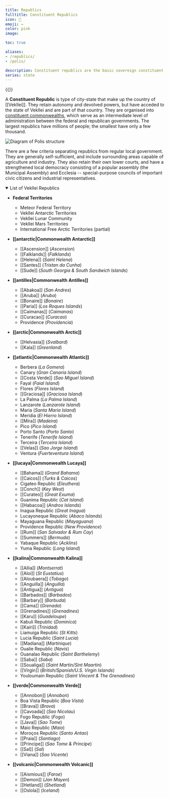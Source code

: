 ```yaml
---
title: Republics
fulltitle: Constituent Republics
icon: 💮
emoji: ←
color: pink
image:

toc: true

aliases:
- /republics/
- /polis/

description: Constituent republics are the basic sovereign constituent of Vekllei. There are 83 of them that make up the country.
series: state
---
```

{{<flag-carousel>}}

A **Constituent Republic** is type of city-state that make up the country of [[Vekllei]]. They retain autonomy and devolved powers, but have acceded to the state of Vekllei and are part of that country. They are organised into [constituent commonwealths](/constituents/), which serve as an intermediate level of administration between the federal and republican governments. The largest republics have millions of people; the smallest have only a few thousand.

![Diagram of Polis structure](/svg/diagrams/polis.png "Diagram of the a Polis administration and its structure")

There are a few criteria separating republics from regular local government. They are generally self-sufficient, and include surrounding areas capable of agriculture and industry. They also retain their own lower courts, and have a strengthened local democracy consisting of a popular assembly (the Municipal Assembly) and Ecclesia -- special-purpose councils of important civic citizens and industrial representatives.

<details open>
<summary>List of Vekllei Republics</summary>

* **Federal Territories**
	* Meteor Federal Territory
	* Vekllei Antarctic Territories
	* Vekllei Lunar Community
	* Vekllei Mars Territories
	* International Free Arctic Territories (partial)

* **[[antarctic|Commonwealth Antarctic]]**
	* [[Ascension]] (*Ascension*)
	* [[Falklands]] (*Falklands*)
	* [[Helena]] (*Saint Helena*)
	* [[Santes]] (*Tristan da Cunha*)
	* [[Sude]] (*South Georgia & South Sandwich Islands*)

* **[[antilles|Commonwealth Antilles]]**
	* [[Abakoa]] (*San Andres*)
	* [[Aruba]] (*Aruba*)
	* [[Bonaire]] (*Bonaire*)
	* [[Paria]] (*Los Roques Islands*)
	* [[Caimanas]] (*Caimanas*)
	* [[Curacao]] (*Curacao*)
	* Providence (*Providencia*)

* **[[arctic|Commonwealth Arctic]]**
	* [[Helvasia]] (*Svalbard*)
	* [[Kala]] (*Greenland*)

* **[[atlantic|Commonwealth Atlantic]]**
	* Berbera (*La Gomera*)
	* Canary (*Gran Canaria Island*)
	* [[Costa Verde]] (*Sao Miguel Island*)
	* Fayal (*Faial Island*)
	* Flores (*Flores Island*)
	* [[Graciosa]] (*Graciosa Island*)
	* La Palma (*La Palma Island*)
	* Lanzarote (*Lanzarote Island*)
	* Maria (*Santa Maria Island*)
	* Meridia (*El Hierro Island*)
	* [[Mira]] (*Madeira*)
	* Pico (*Pico Island*)
	* Porto Santo (*Porto Santo*)
	* Tenerife (*Tenerife Island*)
	* Terceira (*Terceira Island*)
	* [[Velas]] (*Sao Jorge Island*)
	* Ventura (*Fuerteventura Island*)

* **[[lucaya|Commonwealth Lucaya]]**
	* [[Bahama]] (*Grand Bahama*)
	* [[Caicos]] (*Turks & Caicos*)
	* Cigateo Republic (*Eleuthera*)
	* [[Conch]] (*Key West*)
	* [[Curateo]] (*Great Exuma*)
	* Guanima Republic (*Cat Island*)
	* [[Habacoa]] (*Andros Islands*)
	* Inagua Republic (*Great Inagua*)
	* Lucayoneque Republic (*Abaco Islands*)
	* Mayaguana Republic (*Mayaguana*)
	* Providence Republic (*New Providence*)
	* [[Rum]] (*San Salvador & Rum Cay*)
	* [[Summers]] (*Bermuda*)
	* Yabaque Republic (*Acklins*)
	* Yuma Republic (*Long Island*)

* **[[kalina|Commonwealth Kalina]]**
	* [[Allia]] (*Montserrat*)
	* [[Aloi]] (*St Eustatius*)
	* [[Aloubaera]] (*Tobago*)
	* [[Anguilla]] (*Anguilla*)
	* [[Antigua]] (*Antigua*)
	* [[Barbados]] (*Barbados*)
	* [[Barbary]] (*Barbuda*)
	* [[Cama]] (*Grenada*)
	* [[Grenadines]] (*Grenadines*)
	* [[Karu]] (*Guadeloupe*)
	* Kabuli Republic (*Dominica*)
	* [[Kairi]] (*Trinidad*)
	* Liamuiga Republic (*St Kitts*)
	* Lucia Republic (*Saint Lucia*)
	* [[Madiana]] (*Martinique*)
	* Oualie Republic (*Navis*)
	* Ouanalao Republic (*Saint Barthelemy*)
	* [[Saba]] (*Saba*)
	* [[Soualiga]] (*Saint Martin/Sint Maartin*)
	* [[Virgin]] (*British/Spanish/U.S. Virgin Islands*)
	* Youloumain Republic (*Saint Vincent & The Grenadines*)

* **[[verde|Commonwealth Verde]]**
	* [[Annobon]] (*Annobon*)
	* Boa Vista Republic (*Boa Vista*)
	* [[Brava]] (*Brava*)
	* [[Cavoada]] (*Sao Nicolau*)
	* Fogo Republic (*Fogo*)
	* [[Java]] (*Sao Tome*)
	* Maio Republic (*Maio*)
	* Moroços Republic (*Santo Antao*)
	* [[Praia]] (*Santiago*)
	* [[Principe]] (*Sao Tome & Principe*)
	* [[Sal]] (*Sal*)
	* [[Viana]] (*Sao Vicente*)

* **[[volcanic|Commonwealth Volcanic]]**
	* [[Aismious]] (*Faroe*)
	* [[Demon]] (*Jan Mayen*)
	* [[Hetland]] (*Shetland*)
	* [[Oslola]] (*Iceland*)
</details>
